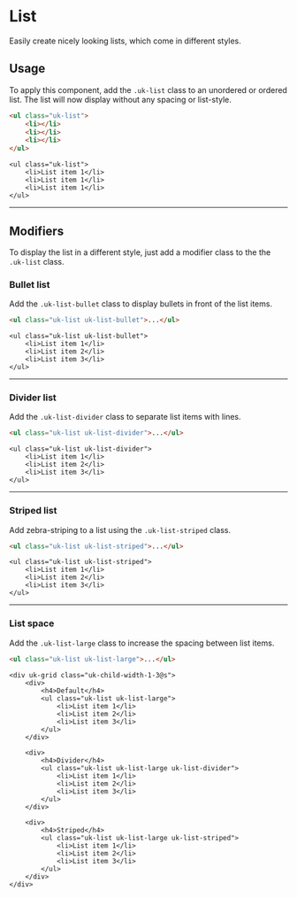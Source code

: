 # List

<p class="uk-text-lead">Easily create nicely looking lists, which come in different styles.</p>

## Usage

To apply this component, add the `.uk-list` class to an unordered or ordered list. The list will now display without any spacing or list-style.

```html
<ul class="uk-list">
    <li></li>
    <li></li>
    <li></li>
</ul>
```

```example
<ul class="uk-list">
    <li>List item 1</li>
    <li>List item 1</li>
    <li>List item 1</li>
</ul>
```

***

## Modifiers

To display the list in a different style, just add a modifier class to the the `.uk-list` class.

### Bullet list

Add the `.uk-list-bullet` class to display bullets in front of the list items.

```html
<ul class="uk-list uk-list-bullet">...</ul>
```

```example
<ul class="uk-list uk-list-bullet">
    <li>List item 1</li>
    <li>List item 2</li>
    <li>List item 3</li>
</ul>
```

***

### Divider list

Add the `.uk-list-divider` class to separate list items with lines.

```html
<ul class="uk-list uk-list-divider">...</ul>
```

```example
<ul class="uk-list uk-list-divider">
    <li>List item 1</li>
    <li>List item 2</li>
    <li>List item 3</li>
</ul>
```

***

### Striped list

Add zebra-striping to a list using the `.uk-list-striped` class.

```html
<ul class="uk-list uk-list-striped">...</ul>
```

```example
<ul class="uk-list uk-list-striped">
    <li>List item 1</li>
    <li>List item 2</li>
    <li>List item 3</li>
</ul>
```

***

### List space

Add the `.uk-list-large` class to increase the spacing between list items.

```html
<ul class="uk-list uk-list-large">...</ul>
```

```example
<div uk-grid class="uk-child-width-1-3@s">
    <div>
        <h4>Default</h4>  
        <ul class="uk-list uk-list-large">
            <li>List item 1</li>
            <li>List item 2</li>
            <li>List item 3</li>
        </ul>
    </div>

    <div>
        <h4>Divider</h4>  
        <ul class="uk-list uk-list-large uk-list-divider">
            <li>List item 1</li>
            <li>List item 2</li>
            <li>List item 3</li>
        </ul>
    </div>

    <div>
        <h4>Striped</h4>  
        <ul class="uk-list uk-list-large uk-list-striped">
            <li>List item 1</li>
            <li>List item 2</li>
            <li>List item 3</li>
        </ul>
    </div>
</div>
```
